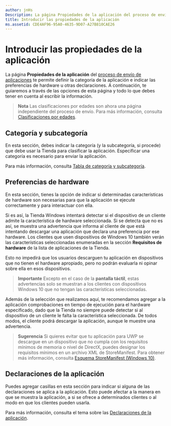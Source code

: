 ```yaml
---
author: jnHs
Description: La página Propiedades de la aplicación del proceso de envío de aplicaciones te permite definir la categoría de la aplicación e indicar las preferencias de hardware u otras declaraciones.
title: Introducir las propiedades de la aplicación
ms.assetid: CDE4AF96-95A0-4635-9D07-A27B810CAE26
---
```


# Introducir las propiedades de la aplicación

La página **Propiedades de la aplicación** del [proceso de envío de aplicaciones](app-submissions.md) te permite definir la categoría de la aplicación e indicar las preferencias de hardware u otras declaraciones. A continuación, te guiaremos a través de las opciones de esta página y todo lo que debes tener en cuenta al escribir la información.

> **Nota**  Las clasificaciones por edades son ahora una página independiente del proceso de envío. Para más información, consulta [Clasificaciones por edades](age-ratings.md).

## Categoría y subcategoría

En esta sección, debes indicar la categoría (y la subcategoría, si procede) que debe usar la Tienda para clasificar la aplicación. Especificar una categoría es necesario para enviar la aplicación.

Para más información, consulta [Tabla de categoría y subcategoría](category-and-subcategory-table.md).

## Preferencias de hardware


En esta sección, tienes la opción de indicar si determinadas características de hardware son necesarias para que la aplicación se ejecute correctamente y para interactuar con ella.

Si es así, la Tienda Windows intentará detectar si el dispositivo de un cliente admite la característica de hardware seleccionada. Si se detecta que no es así, se muestra una advertencia que informa al cliente de que está intentando descargar una aplicación que declara una preferencia por ese hardware. Los clientes que usen dispositivos de Windows 10 también verán las características seleccionadas enumeradas en la sección **Requisitos de hardware** de la lista de aplicaciones de la Tienda.

Esto no impedirá que los usuarios descarguen tu aplicación en dispositivos que no tienen el hardware apropiado, pero no podrán evaluarla ni opinar sobre ella en esos dispositivos.

> **Importante**  Excepto en el caso de la **pantalla táctil**, estas advertencias solo se muestran a los clientes con dispositivos Windows 10 que no tengan las características seleccionadas.

Además de la selección que realizamos aquí, te recomendamos agregar a la aplicación comprobaciones en tiempo de ejecución para el hardware especificado, dado que la Tienda no siempre puede detectar si al dispositivo de un cliente le falta la característica seleccionada. De todos modos, el cliente podrá descargar la aplicación, aunque le muestre una advertencia.

> **Sugerencia**  Si quieres evitar que tu aplicación para UWP se descargue en un dispositivo que no cumpla con los requisitos mínimos de memoria o nivel de DirectX, puedes designar los requisitos mínimos en un archivo XML de StoreManifest. Para obtener más información, consulta [Esquema StoreManifest (Windows 10)](https://msdn.microsoft.com/library/windows/apps/mt617335).

## Declaraciones de la aplicación


Puedes agregar casillas en esta sección para indicar si alguna de las declaraciones se aplica a la aplicación. Esto puede afectar a la manera en que se muestra la aplicación, a si se ofrece a determinados clientes o al modo en que los clientes pueden usarla.

Para más información, consulta el tema sobre las [Declaraciones de la aplicación](app-declarations.md).


<!--HONumber=May16_HO2-->


